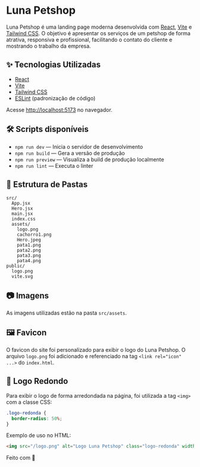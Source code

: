 # Luna Petshop

Luna Petshop é uma landing page moderna desenvolvida com [React](https://react.dev/), [Vite](https://vitejs.dev/) e [Tailwind CSS](https://tailwindcss.com/). O objetivo é apresentar os serviços de um petshop de forma atrativa, responsiva e profissional, facilitando o contato do cliente e mostrando o trabalho da empresa.

## ✨ Tecnologias Utilizadas

- [React](https://react.dev/)
- [Vite](https://vitejs.dev/)
- [Tailwind CSS](https://tailwindcss.com/)
- [ESLint](https://eslint.org/) (padronização de código)



Acesse [http://localhost:5173](http://localhost:5173) no navegador.

## 🛠 Scripts disponíveis

- `npm run dev` — Inicia o servidor de desenvolvimento
- `npm run build` — Gera a versão de produção
- `npm run preview` — Visualiza a build de produção localmente
- `npm run lint` — Executa o linter

## 📁 Estrutura de Pastas

```
src/
  App.jsx
  Hero.jsx
  main.jsx
  index.css
  assets/
    logo.png
    cachorro1.png
    Hero.jpeg
    pata1.png
    pata2.png
    pata3.png
    pata4.png
public/
  logo.png
  vite.svg
```

## 📷 Imagens

As imagens utilizadas estão na pasta `src/assets`.

## 🖼️ Favicon

O favicon do site foi personalizado para exibir o logo do Luna Petshop. O arquivo `logo.png` foi adicionado e referenciado na tag `<link rel="icon" ...>` do `index.html`.

## 🎨 Logo Redondo

Para exibir o logo de forma arredondada na página, foi utilizada a tag `<img>` com a classe CSS:

```css
.logo-redonda {
  border-radius: 50%;
}
```

Exemplo de uso no HTML:

```html
<img src="/logo.png" alt="Logo Luna Petshop" class="logo-redonda" width="120" height="120" />
```



Feito com 💙